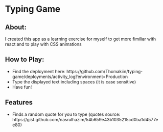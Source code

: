 <h1>Typing Game</h1>

<h2> About: </h2>
<p>
I created this app as a learning exercise for myself to get more fimiliar with react and to play with CSS animations
</p>

<h2> How to Play: </h2>
<ul>
<li>Find the deployment here: https://github.com/Thomakiin/typing-game/deployments/activity_log?environment=Production</li>
<li>Type the displayed text including spaces (it is case sensitive) </li>
<li>Have fun!</li>
</ul>

<h2> Features </h2>
<ul>
<li> Finds a random quote for you to type (quotes source: https://gist.github.com/nasrulhazim/54b659e43b1035215cd0ba1d4577ee80) </li>
</ul>